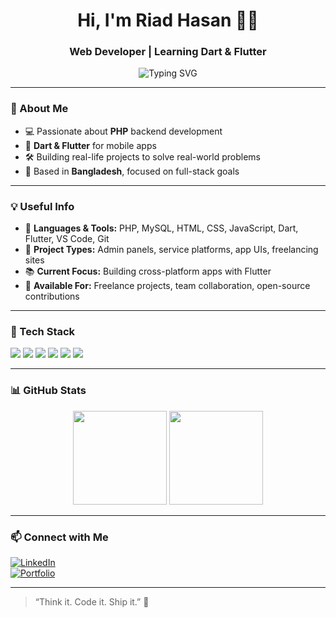 <h1 align="center">Hi, I'm Riad Hasan 👨‍💻</h1>
<h3 align="center">Web Developer | Learning Dart & Flutter </h3>

<p align="center">
  <img src="https://readme-typing-svg.demolab.com?font=Fira+Code&size=20&pause=1000&center=true&vCenter=true&width=420&lines=I+build+websites+with+PHP.;Exploring+Dart+%26+Flutter+for+Apps.;Code.+Create.+Repeat." alt="Typing SVG" />
</p>

---

### 🚀 About Me

- 💻 Passionate about **PHP** backend development  
- 📱  **Dart & Flutter** for mobile apps  
- 🛠 Building real-life projects to solve real-world problems  
- 📍 Based in **Bangladesh**, focused on full-stack goals

---

### 💡 Useful Info

- 🔧 **Languages & Tools:** PHP, MySQL, HTML, CSS, JavaScript, Dart, Flutter, VS Code, Git
- 📂 **Project Types:** Admin panels, service platforms, app UIs, freelancing sites
- 📚 **Current Focus:** Building cross-platform apps with Flutter
- 🤝 **Available For:** Freelance projects, team collaboration, open-source contributions

---

### 🧰 Tech Stack

<p>
  <img src="https://img.shields.io/badge/PHP-777BB4?style=for-the-badge&logo=php&logoColor=white"/>
  <img src="https://img.shields.io/badge/Dart-0175C2?style=for-the-badge&logo=dart&logoColor=white"/>
  <img src="https://img.shields.io/badge/Flutter-02569B?style=for-the-badge&logo=flutter&logoColor=white"/>
  <img src="https://img.shields.io/badge/MySQL-00758F?style=for-the-badge&logo=mysql&logoColor=white"/>
  <img src="https://img.shields.io/badge/HTML5-E34F26?style=for-the-badge&logo=html5&logoColor=white"/>
  <img src="https://img.shields.io/badge/CSS3-264DE4?style=for-the-badge&logo=css3&logoColor=white"/>
</p>

---

### 📊 GitHub Stats

<p align="center">
  <img src="https://github-readme-stats.vercel.app/api?username=riadhasan15&show_icons=true&theme=tokyonight" height="150"/>
  <img src="https://github-readme-streak-stats.herokuapp.com/?user=riadhasan15&theme=tokyonight" height="150"/>
</p>

---

### 📫 Connect with Me

[![LinkedIn](https://img.shields.io/badge/LinkedIn-blue?style=flat-square&logo=linkedin&logoColor=white)](https://linkedin.com/in/YOUR-LINKEDIN)  
[![Portfolio](https://img.shields.io/badge/Portfolio-003366?style=flat-square&logo=firefox&logoColor=white)](https://riadhasan.info)

---

> “Think it. Code it. Ship it.” 🚀

